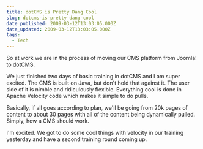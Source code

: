 ```yaml
---
title: dotCMS is Pretty Dang Cool
slug: dotcms-is-pretty-dang-cool
date_published: 2009-03-12T13:03:05.000Z
date_updated: 2009-03-12T13:03:05.000Z
tags:
  - Tech
---
```


So at work we are in the process of moving our CMS platform from Joomla! to [dotCMS](http://dotcms.org).

We just finished two days of basic training in dotCMS and I am super excited. The CMS is built on Java, but don't hold that against it. The user side of it is nimble and ridiculously flexible. Everything cool is done in Apache Velocity code which makes it simple to do pulls.

Basically, if all goes according to plan, we'll be going from 20k pages of content to about 30 pages with all of the content being dynamically pulled. Simply, how a CMS should work.

I'm excited. We got to do some cool things with velocity in our training yesterday and have a second training round coming up.
